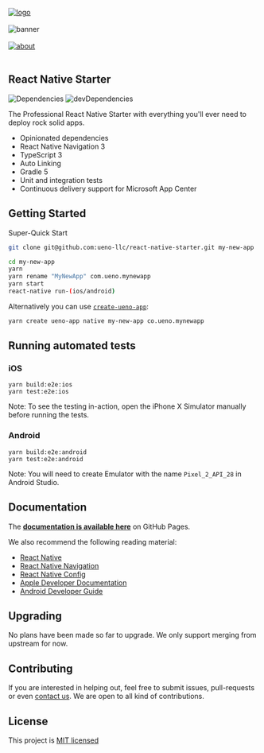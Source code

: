 [![logo](https://user-images.githubusercontent.com/937328/50185086-cb7e7a80-030e-11e9-8d95-436082e38de6.png)](https://ueno.co/?utm_source=github&utm_campaign=react-native-starter)
<br /><br />
![banner](https://user-images.githubusercontent.com/937328/50185090-cb7e7a80-030e-11e9-9077-8fcc4e5ac900.png)
<br /><br />
[![about](https://user-images.githubusercontent.com/937328/51540139-999c8e80-1e4d-11e9-866d-284657a34744.png)](https://ueno.co/contact/?utm_source=github&utm_campaign=react-native-starter)
<br /><br />

## React Native Starter

![Dependencies](https://david-dm.org/ueno-llc/react-native-starter/status.svg) ![devDependencies](https://david-dm.org/ueno-llc/react-native-starter/dev-status.svg)

The Professional React Native Starter with everything you'll ever need to deploy rock solid apps.

- Opinionated dependencies
- React Native Navigation 3
- TypeScript 3
- Auto Linking
- Gradle 5
- Unit and integration tests
- Continuous delivery support for Microsoft App Center

## Getting Started

Super-Quick Start

```bash
git clone git@github.com:ueno-llc/react-native-starter.git my-new-app
```

```bash
cd my-new-app
yarn
yarn rename "MyNewApp" com.ueno.mynewapp
yarn start
react-native run-(ios/android)
```

Alternatively you can use [`create-ueno-app`](https://github.com/ueno-llc/create-ueno-app#native):

```bash
yarn create ueno-app native my-new-app co.ueno.mynewapp
```

## Running automated tests

### iOS

```
yarn build:e2e:ios
yarn test:e2e:ios
```

Note: To see the testing in-action, open the iPhone X Simulator manually before running the tests.

### Android

```
yarn build:e2e:android
yarn test:e2e:android
```

Note: You will need to create Emulator with the name `Pixel_2_API_28` in Android Studio.

## Documentation

The **[documentation is available here](https://ueno-llc.github.io/react-native-starter)** on GitHub Pages.

We also recommend the following reading material:

- [React Native](https://facebook.github.io/react-native/)
- [React Native Navigation](https://wix.github.io/react-native-navigation/)
- [React Native Config](https://github.com/luggit/react-native-config)
- [Apple Developer Documentation](https://developer.apple.com/documentation/)
- [Android Developer Guide](https://developer.android.com/guide/index.html)

## Upgrading

No plans have been made so far to upgrade. We only support merging from upstream for now.

## Contributing

If you are interested in helping out, feel free to submit issues, pull-requests or even [contact us](mailto:birkir@ueno.co). We are open to all kind of contributions.

## License

This project is [MIT licensed](/LICENSE.md)
